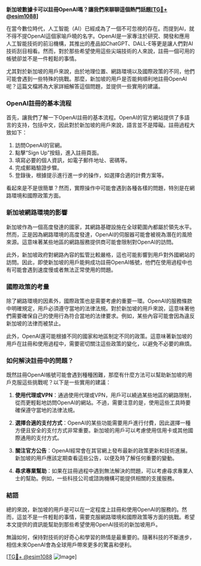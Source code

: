 **新加坡數據卡可以註冊OpenAI嗎？讓我們來聊聊這個熱門話題[[TG💪+ @esim1088](https://t.me/s/esim1088)]**

在當今數位時代，人工智能（AI）已經成為了一個不可忽視的存在。而提到AI，就不得不提OpenAI這個家喻戶曉的名字。OpenAI是一家專注於研究、開發和應用人工智能技術的前沿機構，其推出的產品如ChatGPT、DALL-E等更是讓人們對AI技術刮目相看。然而，對於那些希望使用這些尖端技術的人來說，註冊一個可用的帳號卻並不是一件輕鬆的事情。

尤其對於新加坡的用戶來說，由於地理位置、網路環境以及國際政策的不同，他們可能會遇到一些特殊的挑戰。那麼，新加坡的用戶是否能夠順利地註冊OpenAI呢？這篇文檔將為大家詳細解答這個問題，並提供一些實用的建議。

### OpenAI註冊的基本流程

首先，讓我們了解一下OpenAI註冊的基本流程。OpenAI的官方網站提供了多語言的支持，包括中文，因此對於新加坡的用戶來說，語言並不是障礙。註冊過程大致如下：

1. 訪問OpenAI的官網。
2. 點擊“Sign Up”按鈕，進入註冊頁面。
3. 填寫必要的個人資訊，如電子郵件地址、密碼等。
4. 完成郵箱驗證步驟。
5. 登錄後，根據提示進行進一步的操作，如選擇合適的計費方案等。

看起來是不是很簡單？然而，實際操作中可能會遇到各種各樣的問題，特別是在網路環境和國際政策方面。

### 新加坡網路環境的影響

新加坡作為一個高度發達的國家，其網路基礎設施在全球範圍內都屬於領先水平。然而，正是因為網路環境的高度發達，OpenAI的伺服器可能會被視為潛在的風險來源。這意味著某些地區的網路服務提供商可能會限制對OpenAI的訪問。

此外，新加坡政府對網路內容的監管比較嚴格，這也可能影響到用戶對外國網站的訪問。因此，即使新加坡的用戶能夠成功註冊OpenAI帳號，他們在使用過程中也有可能會遇到速度慢或者無法正常使用的問題。

### 國際政策的考量

除了網路環境的因素外，國際政策也是需要考慮的重要一環。OpenAI的服務條款中明確規定，用戶必須遵守當地的法律法規。對於新加坡的用戶來說，這意味著他們需要確保自己的使用行為符合當地的法律要求。例如，某些內容可能會因為違反新加坡的法律而被禁止。

此外，OpenAI還可能根據不同的國家和地區制定不同的政策。這意味著新加坡的用戶在註冊和使用過程中，需要密切關注這些政策的變化，以避免不必要的麻煩。

### 如何解決註冊中的問題？

既然註冊OpenAI帳號可能會遇到種種困難，那麼有什麼方法可以幫助新加坡的用戶克服這些挑戰呢？以下是一些實用的建議：

1. **使用代理或VPN**：通過使用代理或VPN，用戶可以繞過某些地區的網路限制，從而更輕鬆地訪問OpenAI的網站。不過，需要注意的是，使用這些工具時要確保遵守當地的法律法規。

2. **選擇合適的支付方式**：OpenAI的某些功能需要用戶進行付費，因此選擇一種方便且安全的支付方式非常重要。新加坡的用戶可以考慮使用信用卡或其他國際通用的支付方式。

3. **關注官方公告**：OpenAI經常會在其官網上發布最新的政策更新和技術進展。新加坡的用戶應該定期查看這些公告，以便及時了解任何重要的變動。

4. **尋求專業幫助**：如果在註冊過程中遇到無法解決的問題，可以考慮尋求專業人士的幫助。例如，一些科技公司或諮詢機構可能提供相關的支援服務。

### 結語

總的來說，新加坡的用戶是可以在一定程度上註冊和使用OpenAI的服務的。然而，這並不是一件輕鬆的事情，需要克服網路環境和國際政策等方面的挑戰。希望本文提供的資訊能幫助到那些希望使用OpenAI技術的新加坡用戶。

無論如何，保持對技術的好奇心和學習的熱情是最重要的。隨著科技的不斷進步，相信未來OpenAI會為全球用戶帶來更多的驚喜和便利。

[[TG💪+ @esim1088](https://t.me/s/esim1088) ![Image](https://i.postimg.cc/4NQfJmqS/Snipaste-2025-05-13-00-14-12.png)]